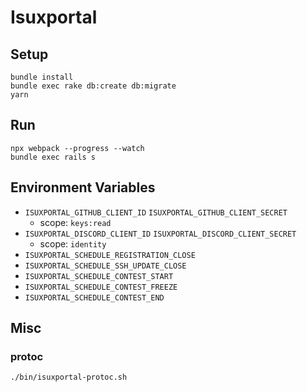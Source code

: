 # Isuxportal

## Setup

```
bundle install
bundle exec rake db:create db:migrate
yarn
```

## Run

```
npx webpack --progress --watch
bundle exec rails s
```

## Environment Variables

- `ISUXPORTAL_GITHUB_CLIENT_ID` `ISUXPORTAL_GITHUB_CLIENT_SECRET`
  - scope: `keys:read`
- `ISUXPORTAL_DISCORD_CLIENT_ID` `ISUXPORTAL_DISCORD_CLIENT_SECRET`
  - scope: `identity`
- `ISUXPORTAL_SCHEDULE_REGISTRATION_CLOSE`
- `ISUXPORTAL_SCHEDULE_SSH_UPDATE_CLOSE`
- `ISUXPORTAL_SCHEDULE_CONTEST_START`
- `ISUXPORTAL_SCHEDULE_CONTEST_FREEZE`
- `ISUXPORTAL_SCHEDULE_CONTEST_END`

## Misc

### protoc

```
./bin/isuxportal-protoc.sh
```
